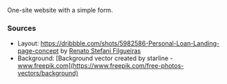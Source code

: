 One-site website with a simple form.

### Sources
- Layout: https://dribbble.com/shots/5982586-Personal-Loan-Landing-page-concept by [Renato Stefani Filgueiras](https://dribbble.com/renatosf)
- Background: [Background vector created by starline - www.freepik.com](https://www.freepik.com/free-photos-vectors/background)